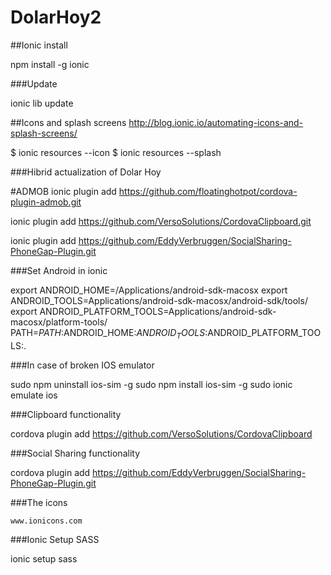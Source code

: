 DolarHoy2
=========

##Ionic install
 
npm install -g ionic

###Update

ionic lib update

##Icons and splash screens
http://blog.ionic.io/automating-icons-and-splash-screens/

$ ionic resources --icon
$ ionic resources --splash

 
###Hibrid actualization of Dolar Hoy

#ADMOB
ionic plugin add https://github.com/floatinghotpot/cordova-plugin-admob.git

ionic plugin add https://github.com/VersoSolutions/CordovaClipboard.git

ionic plugin add https://github.com/EddyVerbruggen/SocialSharing-PhoneGap-Plugin.git


###Set Android in ionic

export ANDROID_HOME=/Applications/android-sdk-macosx
export ANDROID_TOOLS=Applications/android-sdk-macosx/android-sdk/tools/
export ANDROID_PLATFORM_TOOLS=Applications/android-sdk-macosx/platform-tools/
PATH=$PATH:$ANDROID_HOME:$ANDROID_TOOLS:$ANDROID_PLATFORM_TOOLS:.

###In case of broken IOS emulator

sudo npm uninstall ios-sim -g
sudo npm install ios-sim -g
sudo ionic emulate ios


###Clipboard functionality

cordova plugin add https://github.com/VersoSolutions/CordovaClipboard


###Social Sharing functionality

cordova plugin add https://github.com/EddyVerbruggen/SocialSharing-PhoneGap-Plugin.git

###The icons

```www.ionicons.com```

###Ionic Setup SASS

ionic setup sass
